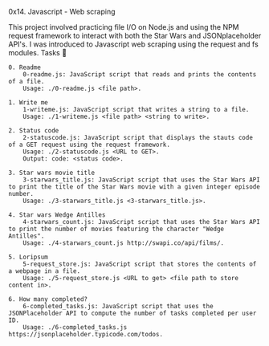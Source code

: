 0x14. Javascript - Web scraping

This project involved practicing file I/O on Node.js and using the NPM request framework to interact with both the Star Wars and JSONplaceholder API's. I was introduced to Javascript web scraping using the request and fs modules.
Tasks 📃

    0. Readme
        0-readme.js: JavaScript script that reads and prints the contents of a file.
        Usage: ./0-readme.js <file path>.

    1. Write me
        1-writeme.js: JavaScript script that writes a string to a file.
        Usage: ./1-writeme.js <file path> <string to write>.

    2. Status code
        2-statuscode.js: JavaScript script that displays the stauts code of a GET request using the request framework.
        Usage: ./2-statuscode.js <URL to GET>.
        Output: code: <status code>.

    3. Star wars movie title
        3-starwars_title.js: JavaScript script that uses the Star Wars API to print the title of the Star Wars movie with a given integer episode number.
        Usage: ./3-starwars_title.js <3-starwars_title.js>.

    4. Star wars Wedge Antilles
        4-starwars_count.js: JavaScript script that uses the Star Wars API to print the number of movies featuring the character "Wedge Antilles".
        Usage: ./4-starwars_count.js http://swapi.co/api/films/.

    5. Loripsum
        5-request_store.js: JavaScript script that stores the contents of a webpage in a file.
        Usage: ./5-request_store.js <URL to get> <file path to store content in>.

    6. How many completed?
        6-completed_tasks.js: JavaScript script that uses the JSONPlaceholder API to compute the number of tasks completed per user ID.
        Usage: ./6-completed_tasks.js https://jsonplaceholder.typicode.com/todos.

